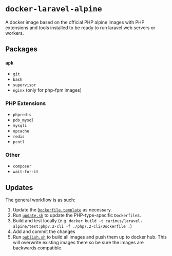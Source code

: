 # `docker-laravel-alpine`

A docker image based on the official PHP alpine images with PHP extensions
and tools installed to be ready to run laravel web servers or workers.

## Packages

### `apk`

 - `git`
 - `bash`
 - `supervisor`
 - `nginx` (only for php-fpm images)

### PHP Extensions

 - `phpredis`
 - `pdo_mysql`
 - `mysqli`
 - `opcache`
 - `redis`
 - `pcntl`

### Other

 - `composer`
 - `wait-for-it`

## Updates

The general workflow is as such:

 1. Update the [`Dockerfile.template`](./Dockerfile.template) as necessary.
 2. Run [`update.sh`](./update.sh) to update the PHP-type-specific `Dockerfile`s.
 3. Build and test locally (e.g. `docker build -t carimus/laravel-alpine/test:php7.2-cli -f ./php7.2-cli/Dockerfile .`)
 4. Add and commit the changes
 5. Run [`publish.sh`](./publish.sh) to build all images and push them up to docker hub. This will
    overwrite existing images there so be sure the images are backwards compatible.
